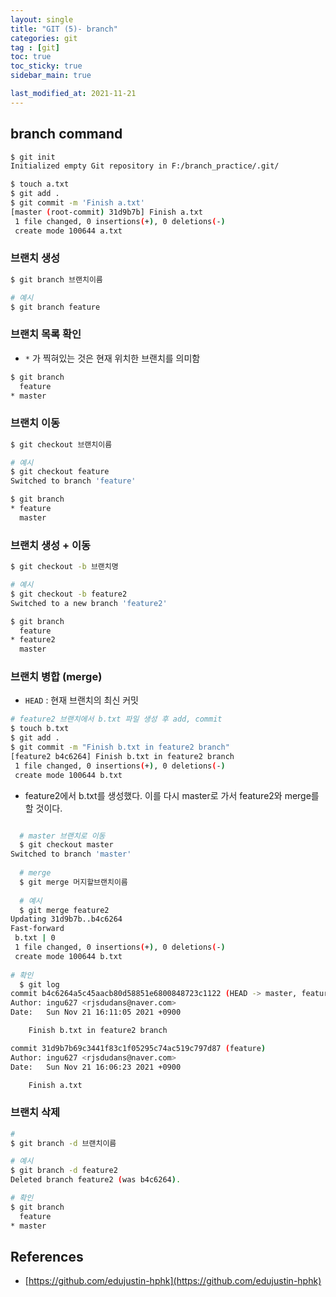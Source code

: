 ```yaml
---
layout: single
title: "GIT (5)- branch"
categories: git
tag : [git]
toc: true
toc_sticky: true
sidebar_main: true

last_modified_at: 2021-11-21
---
```


## branch command

```bash
$ git init
Initialized empty Git repository in F:/branch_practice/.git/

$ touch a.txt
$ git add .
$ git commit -m 'Finish a.txt'
[master (root-commit) 31d9b7b] Finish a.txt
 1 file changed, 0 insertions(+), 0 deletions(-)
 create mode 100644 a.txt
```

### 브랜치 생성

```bash
$ git branch 브랜치이름

# 예시
$ git branch feature
```

### 브랜치 목록 확인

- `*` 가 찍혀있는 것은 현재 위치한 브랜치를 의미함

```bash
$ git branch
  feature
* master
```

### 브랜치 이동

```bash
$ git checkout 브랜치이름

# 예시
$ git checkout feature
Switched to branch 'feature'

$ git branch
* feature
  master
```

### 브랜치 생성 + 이동

```bash
$ git checkout -b 브랜치명

# 예시
$ git checkout -b feature2
Switched to a new branch 'feature2'

$ git branch
  feature
* feature2
  master
```

### 브랜치 병합 (merge)

- `HEAD` : 현재 브랜치의 최신 커밋

```bash
# feature2 브랜치에서 b.txt 파일 생성 후 add, commit
$ touch b.txt
$ git add .
$ git commit -m "Finish b.txt in feature2 branch"
[feature2 b4c6264] Finish b.txt in feature2 branch
 1 file changed, 0 insertions(+), 0 deletions(-)
 create mode 100644 b.txt
``` 

- feature2에서 b.txt를 생성했다. 이를 다시 master로 가서 feature2와 merge를 할 것이다.

```bash

  # master 브랜치로 이동
  $ git checkout master
Switched to branch 'master'
  
  # merge
  $ git merge 머지할브랜치이름
  
  # 예시
  $ git merge feature2 
Updating 31d9b7b..b4c6264
Fast-forward
 b.txt | 0
 1 file changed, 0 insertions(+), 0 deletions(-)
 create mode 100644 b.txt
  
# 확인
  $ git log
commit b4c6264a5c45aacb80d58851e6800848723c1122 (HEAD -> master, feature2)
Author: ingu627 <rjsdudans@naver.com>
Date:   Sun Nov 21 16:11:05 2021 +0900

    Finish b.txt in feature2 branch

commit 31d9b7b69c3441f83c1f05295c74ac519c797d87 (feature)
Author: ingu627 <rjsdudans@naver.com>
Date:   Sun Nov 21 16:06:23 2021 +0900

    Finish a.txt
```

### 브랜치 삭제

```bash
# 
$ git branch -d 브랜치이름

# 예시
$ git branch -d feature2
Deleted branch feature2 (was b4c6264).

# 확인
$ git branch
  feature
* master
```

## References 

- [https://github.com/edujustin-hphk](https://github.com/edujustin-hphk)

